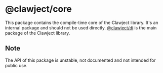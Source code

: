 # @clawject/core

This package contains the compile-time core of the Clawject library.
It's an internal package and should not be used directly.
[@clawject/di](https://www.npmjs.com/package/@clawject/di) is the main package of the Clawject library.

## Note
The API of this package is unstable, not documented and not intended for public use.

